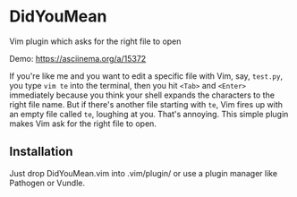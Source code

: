 DidYouMean
==========

Vim plugin which asks for the right file to open

Demo: https://asciinema.org/a/15372

If you're like me and you want to edit a specific file with Vim, say, `test.py`, you type `vim te` into the terminal, then you hit `<Tab>` and `<Enter>` immediately because you think your shell expands the characters to the right file name. But if there's another file starting with `te`, Vim fires up with an empty file called `te`, loughing at you. That's annoying. This simple plugin makes Vim ask for the right file to open.

Installation
------------

Just drop DidYouMean.vim into .vim/plugin/ or use a plugin manager like Pathogen or Vundle.
